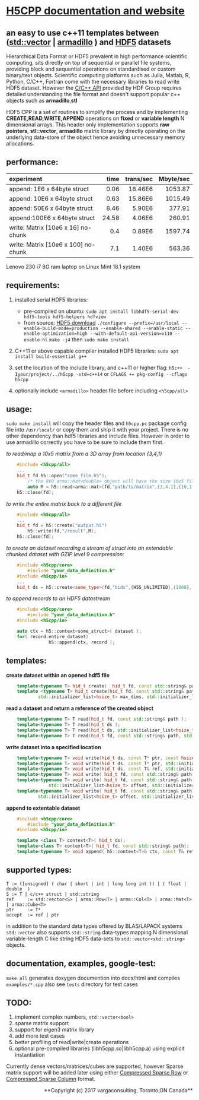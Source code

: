 <!---

 Copyright (c) 2017 vargaconsulting, Toronto,ON Canada
 Author: Varga, Steven <steven@vargaconsulting.ca>

 Permission is hereby granted, free of charge, to any person obtaining a copy of
 this  software  and associated documentation files (the "Software"), to deal in
 the Software  without   restriction, including without limitation the rights to
 use, copy, modify, merge,  publish,  distribute, sublicense, and/or sell copies
 of the Software, and to  permit persons to whom the Software is furnished to do
 so, subject to the following conditions:

 The above copyright notice and this permission notice shall be included in all
 copies or substantial portions of the Software.

 THE  SOFTWARE IS  PROVIDED  "AS IS",  WITHOUT  WARRANTY  OF ANY KIND, EXPRESS OR
 IMPLIED, INCLUDING BUT NOT LIMITED TO THE WARRANTIES OF MERCHANTABILITY, FITNESS
 FOR A PARTICULAR PURPOSE AND NONINFRINGEMENT.  IN NO EVENT  SHALL THE AUTHORS OR
 COPYRIGHT HOLDERS BE LIABLE FOR ANY  CLAIM,  DAMAGES OR OTHER LIABILITY, WHETHER
 IN  AN  ACTION  OF  CONTRACT, TORT OR  OTHERWISE, ARISING  FROM,  OUT  OF  OR IN
 CONNECTION WITH THE SOFTWARE OR THE USE OR OTHER DEALINGS IN THE SOFTWARE.
--->

[H5CPP documentation and website](http://h5cpp.ca)
==================================================

an easy to use c++11 templates between ([std::vector](http://en.cppreference.com/w/cpp/container/vector) | [armadillo](http://arma.sourceforge.net) ) and [HDF5](https://support.hdfgroup.org/HDF5/doc/H5.intro.html) datasets 
----------------------------------------------------------------------------

Hierarchical Data Format or HDF5 prevalent in high performance scientific computing, sits directly on top of sequential or parallel file systems, providing block and sequential operations on standardised or custom binary/text objects.
Scientific computing platforms such as Julia, Matlab, R, Python, C/C++, Fortran come with the necessary libraries to read write HDF5 dataset. However the [C/C++ API](https://support.hdfgroup.org/HDF5/doc/RM/RM_H5Front.html) provided by HDF Group requires detailed understanding the file format and doesn't support popular c++ objects such as **armadillo**,**stl**

HDF5 CPP is a set of routines to simplify the process and by implementing **CREATE,READ,WRITE,APPEND** operations on **fixed** or **variable length** N dimensional arrays.
This header only implementation supports **raw pointers**, **stl::vector**, **armadillo**  matrix library by directly operating on the underlying data-store of the object hence avoiding unnecessary memory allocations.

performance: 
------------
|    experiment                               | time  | trans/sec | Mbyte/sec |
|:--------------------------------------------|------:|----------:|----------:|
|append:  1E6 x 64byte struct                 |  0.06 |   16.46E6 |   1053.87 |
|append: 10E6 x 64byte struct                 |  0.63 |   15.86E6 |   1015.49 |
|append: 50E6 x 64byte struct                 |  8.46 |    5.90E6 |    377.91 |
|append:100E6 x 64byte struct                 | 24.58 |    4.06E6 |    260.91 |
|write:  Matrix<float> [10e6 x  16] no-chunk  |  0.4  |    0.89E6 |   1597.74 |
|write:  Matrix<float> [10e6 x 100] no-chunk  |  7.1  |    1.40E6 |    563.36 |

Lenovo 230 i7 8G ram laptop on Linux Mint 18.1 system

requirements:
-------------
1. installed serial HDF5 libraries:
	- pre-compiled on ubuntu: `sudo apt install libhdf5-serial-dev hdf5-tools hdf5-helpers hdfview`
	- from source: [HDF5 download](https://support.hdfgroup.org/HDF5/release/obtain5.html) 
	`./configure --prefix=/usr/local --enable-build-mode=production --enable-shared --enable-static --enable-optimization=high --with-default-api-version=v110 --enable-hl`
	`make -j4` then `sudo make install`

2. C++11 or above capable compiler installed HDF5 libraries: `sudo apt install build-essential g++`
3. set the location of the include library, and c++11 or higher flag: `h5c++  -Iyour/project/../h5cpp -std=c++14` or `CFLAGS += pkg-config --cflags h5cpp`
4. optionally include `<armadillo>`  header file before including `<h5cpp/all>`

usage:
-------
`sudo make install` will copy the header files and `h5cpp.pc` package config file into `/usr/local/` or copy them and ship it with your project. There is no other dependency than hdf5 libraries and include files. However in order to use armadillo  correctly you have to be sure to include them first.

*to read/map a 10x5 matrix from a 3D array from location {3,4,1}*
```cpp
	#include <h5cpp/all>
	...
	hid_t fd h5::open("some_file.h5");
		/* the RVO arma::Mat<double> object will have the size 10x5 filled*/
		auto M = h5::read<arma::mat>(fd,"path/to/matrix",{3,4,1},{10,1,5});
	h5::close(fd);
```

*to write the entire matrix back to a different file*
```cpp
	#include <h5cpp/all>
	...
	hid_t fd = h5::create("output.h5")
		h5::write(fd,"/result",M);
	h5::close(fd);
```
*to create an dataset recording a stream of struct into an extendable chunked dataset with GZIP level 9 compression:*
```cpp
	#include <h5cpp/core>
		#include "your_data_definition.h"
	#include <h5cpp/io>
	...
	hid_t ds = h5::create<some_type>(fd,"bids",{H5S_UNLIMITED},{1000}, 9);
```
*to append records to an HDF5 datastream* 
```cpp
	#include <h5cpp/core>
		#include "your_data_definition.h"
	#include <h5cpp/io>

	auto ctx = h5::context<some_struct>( dataset );
	for( record:entire_dataset)
				h5::append(ctx, record );
```

templates:
-----------

**create dataset within an opened hdf5 file**
```cpp
	template<typename T> hid_t create(  hid_t fd, const std::string& path, const T ref );
	template <typename T> hid_t create(hid_t fd, const std::string& path,
			std::initializer_list<hsize_t> max_dims, std::initializer_list<hsize_t> chunk_dims={}, const int32_t deflate = H5CPP_NO_COMPRESSION )
```

**read a dataset and return a reference of the created object**
```cpp
	template<typename T> T read(hid_t fd, const std::string& path ); 
	template<typename T> T read(hid_t ds ); 
	template<typename T> T read(hid_t ds, std::initializer_list<hsize_t> offset, std::initializer_list<hsize_t> count  ); 
	template<typename T> T read(hid_t fd, const std::string& path, std::initializer_list<hsize_t> offset, std::initializer_list<hsize_t> count  );
```

**write dataset into a specified location**
```cpp
	template<typename T> void write(hid_t ds, const T* ptr, const hsize_t* offset, const hsize_t* count );
	template<typename T> void write(hid_t ds, const T* ptr, std::initializer_list<hsize_t> offset,	std::initializer_list<hsize_t> count);
	template<typename T> void write(hid_t ds, const T& ref, std::initializer_list<hsize_t> offset,	std::initializer_list<hsize_t> count);
	template<typename T> void write( hid_t fd, const std::string& path, const T& ref);
	template<typename T> void write( hid_t fd, const std::string& path, const T& ref, 
				std::initializer_list<hsize_t> offset, std::initializer_list<hsize_t> count);
	template<typename T> void write( hid_t fd, const std::string& path, const T* ptr,
			std::initializer_list<hsize_t> offset, std::initializer_list<hsize_t> count)
```

**append to extentable dataset**
```cpp
	#include <h5cpp/core>
		#include "your_data_definition.h"
	#include <h5cpp/io>

	template <class T> context<T>( hid_t ds);
	template<class T> context<T>( hid_t fd, const std::string& path);
	template<typename T> void append( h5::context<T>& ctx, const T& ref);
```

supported types:
---------------- 

	T := ([unsigned] ( char | short | int | long long int )) | ( float | double  )
	S := T | c/c++ struct | std::string
	ref 	:= std::vector<S> | arma::Row<T> | arma::Col<T> | arma::Mat<T> | arma::Cube<T>
	ptr 	:= T* 
	accept 	:= ref | ptr 

in addition to the standard data types offered by BLAS/LAPACK systems `std::vector` also supports `std::string` data-types mapping N dimensional variable-length C like string HDF5 data-sets to `std::vector<std::string>` objects.


documentation, examples, google-test:
-------------------------------------
`make all` generates doxygen documention into docs/html and compiles `examples/*.cpp`
also see `tests` directory for test cases

TODO:
-----
1. implement  complex numbers, `std::vector<bool>`
2. sparse matrix support
3. support for eigen3 matrix library
4. add more test cases
5. better profiling of read|write|create operations
6. optional pre-compiled libraries (libh5cpp.so|libh5cpp.a) using explicit instantiation

Currently  dense vectors/matrices/cubes are supported, however Sparse matrix support will be added later using either [Compressed Sparse Row](https://en.wikipedia.org/wiki/Sparse_matrix#Compressed_sparse_row_.28CSR.2C_CRS_or_Yale_format.29) or [Compressed Sparse Column](https://en.wikipedia.org/wiki/Sparse_matrix#Compressed_sparse_column_.28CSC_or_CCS.29) format.

<div style="text-align: right">
**Copyright (c) 2017 vargaconsulting, Toronto,ON Canada** <steven@vargaconsulting.ca>
</div>



